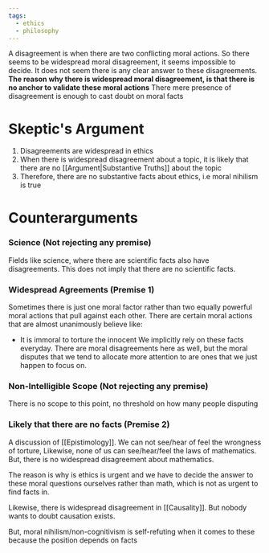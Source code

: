 ```yaml
---
tags:
  - ethics
  - philosophy
---
```

A disagreement is when there are two conflicting moral actions.
So there seems to be widespread moral disagreement, it seems impossible to decide.
It does not seem there is any clear answer to these disagreements.
**The reason why there is widespread moral disagreement, is that there is no anchor to validate these moral actions**
There mere presence of disagreement is enough to cast doubt on moral facts
# Skeptic's Argument
1. Disagreements are widespread in ethics
2. When there is widespread disagreement about a topic, it is likely that there are no [[Argument|Substantive Truths]] about the topic
3. Therefore, there are no substantive facts about ethics, i.e moral nihilism is true
# Counterarguments
### Science (Not rejecting any premise)
Fields like science, where there are scientific facts also have disagreements.
This does not imply that there are no scientific facts.
### Widespread Agreements (Premise 1)
Sometimes there is just one moral factor rather than two equally powerful moral actions that pull against each other.
There are certain moral actions that are almost unanimously believe like:
- It is immoral to torture the innocent
We implicitly rely on these facts everyday.
There are moral disagreements here as well, but the moral disputes that we tend to allocate more attention to are ones that we just happen to focus on.
### Non-Intelligible Scope (Not rejecting any premise)
There is no scope to this point, no threshold on how many people disputing
### Likely that there are no facts (Premise 2)
A discussion of [[Epistimology]].
We can not see/hear of feel the wrongness of torture, 
Likewise, none of us can see/hear/feel the laws of mathematics.
But, there is no widespread disagreement about mathematics.

The reason is why is ethics is urgent and we have to decide the answer to these moral questions ourselves rather than math, which is not as urgent to find facts in.

Likewise, there is widespread disagreement in [[Causality]]. But nobody wants to doubt causation exists.

But, moral nihilism/non-cognitivism is self-refuting when it comes to these because the position depends on facts